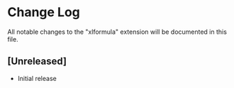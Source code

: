 # Change Log

All notable changes to the "xlformula" extension will be documented in this file.

## [Unreleased]

- Initial release
